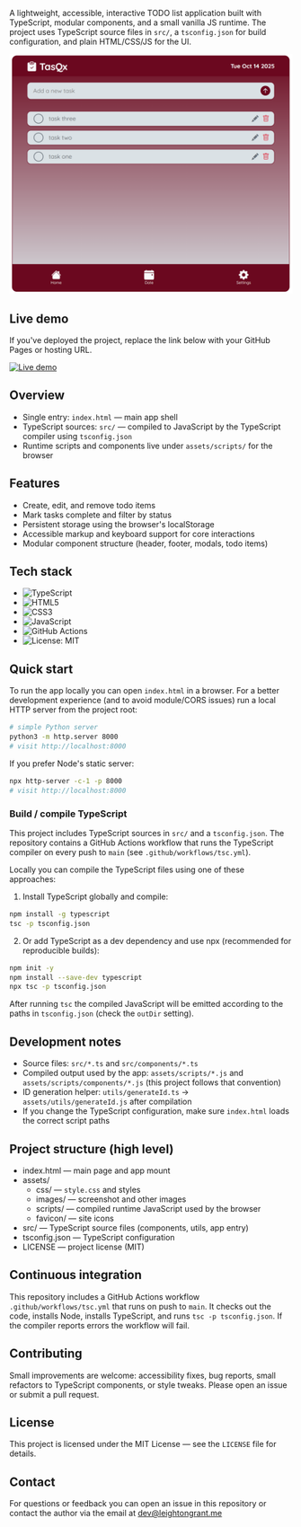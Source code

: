 A lightweight, accessible, interactive TODO list application built with TypeScript, modular components, and a small vanilla JS runtime. The project uses TypeScript source files in `src/`, a `tsconfig.json` for build configuration, and plain HTML/CSS/JS for the UI.

![App preview](assets/images/screenshot.png)

## Live demo

If you've deployed the project, replace the link below with your GitHub Pages or hosting URL.

[![Live demo](https://img.shields.io/badge/Live%20Demo-View-brightgreen?style=for-the-badge)](https://your-username.github.io/interactive-todo-list-app-step8up/)

## Overview

-   Single entry: `index.html` — main app shell
-   TypeScript sources: `src/` — compiled to JavaScript by the TypeScript compiler using `tsconfig.json`
-   Runtime scripts and components live under `assets/scripts/` for the browser

## Features

-   Create, edit, and remove todo items
-   Mark tasks complete and filter by status
-   Persistent storage using the browser's localStorage
-   Accessible markup and keyboard support for core interactions
-   Modular component structure (header, footer, modals, todo items)

## Tech stack

-   <img src="https://img.shields.io/badge/TypeScript-3178C6?logo=typescript&logoColor=white&style=for-the-badge" alt="TypeScript" />
-   <img src="https://img.shields.io/badge/HTML5-E34F26?logo=html5&logoColor=white&style=for-the-badge" alt="HTML5" />
-   <img src="https://img.shields.io/badge/CSS3-1572B6?logo=css3&logoColor=white&style=for-the-badge" alt="CSS3" />
-   <img src="https://img.shields.io/badge/JavaScript-F7DF1E?logo=javascript&logoColor=black&style=for-the-badge" alt="JavaScript" />
-   <img src="https://img.shields.io/badge/GitHub%20Actions-2088FF?logo=githubactions&logoColor=white&style=for-the-badge" alt="GitHub Actions" />
-   <img src="https://img.shields.io/badge/License-MIT-yellow.svg?style=for-the-badge" alt="License: MIT" />

## Quick start

To run the app locally you can open `index.html` in a browser. For a better development experience (and to avoid module/CORS issues) run a local HTTP server from the project root:

```bash
# simple Python server
python3 -m http.server 8000
# visit http://localhost:8000
```

If you prefer Node's static server:

```bash
npx http-server -c-1 -p 8000
# visit http://localhost:8000
```

### Build / compile TypeScript

This project includes TypeScript sources in `src/` and a `tsconfig.json`. The repository contains a GitHub Actions workflow that runs the TypeScript compiler on every push to `main` (see `.github/workflows/tsc.yml`).

Locally you can compile the TypeScript files using one of these approaches:

1. Install TypeScript globally and compile:

```bash
npm install -g typescript
tsc -p tsconfig.json
```

2. Or add TypeScript as a dev dependency and use npx (recommended for reproducible builds):

```bash
npm init -y
npm install --save-dev typescript
npx tsc -p tsconfig.json
```

After running `tsc` the compiled JavaScript will be emitted according to the paths in `tsconfig.json` (check the `outDir` setting).

## Development notes

-   Source files: `src/*.ts` and `src/components/*.ts`
-   Compiled output used by the app: `assets/scripts/*.js` and `assets/scripts/components/*.js` (this project follows that convention)
-   ID generation helper: `utils/generateId.ts` → `assets/utils/generateId.js` after compilation
-   If you change the TypeScript configuration, make sure `index.html` loads the correct script paths

## Project structure (high level)

-   index.html — main page and app mount
-   assets/
    -   css/ — `style.css` and styles
    -   images/ — screenshot and other images
    -   scripts/ — compiled runtime JavaScript used by the browser
    -   favicon/ — site icons
-   src/ — TypeScript source files (components, utils, app entry)
-   tsconfig.json — TypeScript configuration
-   LICENSE — project license (MIT)

## Continuous integration

This repository includes a GitHub Actions workflow `.github/workflows/tsc.yml` that runs on push to `main`. It checks out the code, installs Node, installs TypeScript, and runs `tsc -p tsconfig.json`. If the compiler reports errors the workflow will fail.

## Contributing

Small improvements are welcome: accessibility fixes, bug reports, small refactors to TypeScript components, or style tweaks. Please open an issue or submit a pull request.

## License

This project is licensed under the MIT License — see the `LICENSE` file for details.

## Contact

For questions or feedback you can open an issue in this repository or contact the author via the email at dev@leightongrant.me
